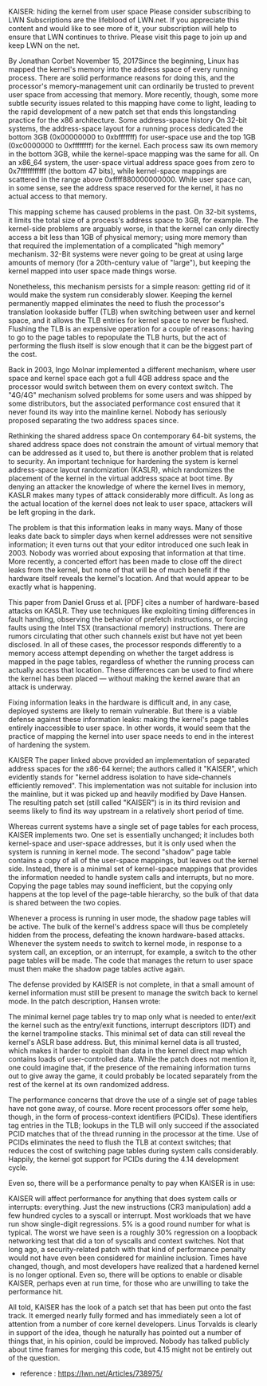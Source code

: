 KAISER: hiding the kernel from user space
Please consider subscribing to LWN
Subscriptions are the lifeblood of LWN.net. If you appreciate this content and would like to see more of it, your subscription will help to ensure that LWN continues to thrive. Please visit this page to join up and keep LWN on the net.

By Jonathan Corbet
November 15, 2017Since the beginning, Linux has mapped the kernel's memory into the address space of every running process. There are solid performance reasons for doing this, and the processor's memory-management unit can ordinarily be trusted to prevent user space from accessing that memory. More recently, though, some more subtle security issues related to this mapping have come to light, leading to the rapid development of a new patch set that ends this longstanding practice for the x86 architecture.
Some address-space history
On 32-bit systems, the address-space layout for a running process dedicated the bottom 3GB (0x00000000 to 0xbfffffff) for user-space use and the top 1GB (0xc0000000 to 0xffffffff) for the kernel. Each process saw its own memory in the bottom 3GB, while the kernel-space mapping was the same for all. On an x86_64 system, the user-space virtual address space goes from zero to 0x7fffffffffff (the bottom 47 bits), while kernel-space mappings are scattered in the range above 0xffff880000000000. While user space can, in some sense, see the address space reserved for the kernel, it has no actual access to that memory.

This mapping scheme has caused problems in the past. On 32-bit systems, it limits the total size of a process's address space to 3GB, for example. The kernel-side problems are arguably worse, in that the kernel can only directly access a bit less than 1GB of physical memory; using more memory than that required the implementation of a complicated "high memory" mechanism. 32-Bit systems were never going to be great at using large amounts of memory (for a 20th-century value of "large"), but keeping the kernel mapped into user space made things worse.

Nonetheless, this mechanism persists for a simple reason: getting rid of it would make the system run considerably slower. Keeping the kernel permanently mapped eliminates the need to flush the processor's translation lookaside buffer (TLB) when switching between user and kernel space, and it allows the TLB entries for kernel space to never be flushed. Flushing the TLB is an expensive operation for a couple of reasons: having to go to the page tables to repopulate the TLB hurts, but the act of performing the flush itself is slow enough that it can be the biggest part of the cost.

Back in 2003, Ingo Molnar implemented a different mechanism, where user space and kernel space each got a full 4GB address space and the processor would switch between them on every context switch. The "4G/4G" mechanism solved problems for some users and was shipped by some distributors, but the associated performance cost ensured that it never found its way into the mainline kernel. Nobody has seriously proposed separating the two address spaces since.

Rethinking the shared address space
On contemporary 64-bit systems, the shared address space does not constrain the amount of virtual memory that can be addressed as it used to, but there is another problem that is related to security. An important technique for hardening the system is kernel address-space layout randomization (KASLR), which randomizes the placement of the kernel in the virtual address space at boot time. By denying an attacker the knowledge of where the kernel lives in memory, KASLR makes many types of attack considerably more difficult. As long as the actual location of the kernel does not leak to user space, attackers will be left groping in the dark.

The problem is that this information leaks in many ways. Many of those leaks date back to simpler days when kernel addresses were not sensitive information; it even turns out that your editor introduced one such leak in 2003. Nobody was worried about exposing that information at that time. More recently, a concerted effort has been made to close off the direct leaks from the kernel, but none of that will be of much benefit if the hardware itself reveals the kernel's location. And that would appear to be exactly what is happening.

This paper from Daniel Gruss et al. [PDF] cites a number of hardware-based attacks on KASLR. They use techniques like exploiting timing differences in fault handling, observing the behavior of prefetch instructions, or forcing faults using the Intel TSX (transactional memory) instructions. There are rumors circulating that other such channels exist but have not yet been disclosed. In all of these cases, the processor responds differently to a memory access attempt depending on whether the target address is mapped in the page tables, regardless of whether the running process can actually access that location. These differences can be used to find where the kernel has been placed — without making the kernel aware that an attack is underway.

Fixing information leaks in the hardware is difficult and, in any case, deployed systems are likely to remain vulnerable. But there is a viable defense against these information leaks: making the kernel's page tables entirely inaccessible to user space. In other words, it would seem that the practice of mapping the kernel into user space needs to end in the interest of hardening the system.

KAISER
The paper linked above provided an implementation of separated address spaces for the x86-64 kernel; the authors called it "KAISER", which evidently stands for "kernel address isolation to have side-channels efficiently removed". This implementation was not suitable for inclusion into the mainline, but it was picked up and heavily modified by Dave Hansen. The resulting patch set (still called "KAISER") is in its third revision and seems likely to find its way upstream in a relatively short period of time.

Whereas current systems have a single set of page tables for each process, KAISER implements two. One set is essentially unchanged; it includes both kernel-space and user-space addresses, but it is only used when the system is running in kernel mode. The second "shadow" page table contains a copy of all of the user-space mappings, but leaves out the kernel side. Instead, there is a minimal set of kernel-space mappings that provides the information needed to handle system calls and interrupts, but no more. Copying the page tables may sound inefficient, but the copying only happens at the top level of the page-table hierarchy, so the bulk of that data is shared between the two copies.

Whenever a process is running in user mode, the shadow page tables will be active. The bulk of the kernel's address space will thus be completely hidden from the process, defeating the known hardware-based attacks. Whenever the system needs to switch to kernel mode, in response to a system call, an exception, or an interrupt, for example, a switch to the other page tables will be made. The code that manages the return to user space must then make the shadow page tables active again.

The defense provided by KAISER is not complete, in that a small amount of kernel information must still be present to manage the switch back to kernel mode. In the patch description, Hansen wrote:

The minimal kernel page tables try to map only what is needed to enter/exit the kernel such as the entry/exit functions, interrupt descriptors (IDT) and the kernel trampoline stacks. This minimal set of data can still reveal the kernel's ASLR base address. But, this minimal kernel data is all trusted, which makes it harder to exploit than data in the kernel direct map which contains loads of user-controlled data.
While the patch does not mention it, one could imagine that, if the presence of the remaining information turns out to give away the game, it could probably be located separately from the rest of the kernel at its own randomized address.

The performance concerns that drove the use of a single set of page tables have not gone away, of course. More recent processors offer some help, though, in the form of process-context identifiers (PCIDs). These identifiers tag entries in the TLB; lookups in the TLB will only succeed if the associated PCID matches that of the thread running in the processor at the time. Use of PCIDs eliminates the need to flush the TLB at context switches; that reduces the cost of switching page tables during system calls considerably. Happily, the kernel got support for PCIDs during the 4.14 development cycle.

Even so, there will be a performance penalty to pay when KAISER is in use:

KAISER will affect performance for anything that does system calls or interrupts: everything. Just the new instructions (CR3 manipulation) add a few hundred cycles to a syscall or interrupt. Most workloads that we have run show single-digit regressions. 5% is a good round number for what is typical. The worst we have seen is a roughly 30% regression on a loopback networking test that did a ton of syscalls and context switches.
Not that long ago, a security-related patch with that kind of performance penalty would not have even been considered for mainline inclusion. Times have changed, though, and most developers have realized that a hardened kernel is no longer optional. Even so, there will be options to enable or disable KAISER, perhaps even at run time, for those who are unwilling to take the performance hit.

All told, KAISER has the look of a patch set that has been put onto the fast track. It emerged nearly fully formed and has immediately seen a lot of attention from a number of core kernel developers. Linus Torvalds is clearly in support of the idea, though he naturally has pointed out a number of things that, in his opinion, could be improved. Nobody has talked publicly about time frames for merging this code, but 4.15 might not be entirely out of the question.


* reference : https://lwn.net/Articles/738975/
